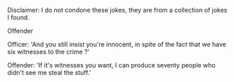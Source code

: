 Disclaimer: I do not condone these jokes, they are from a collection of jokes I found.

Offender

Officer: 'And you still insist you're innocent, in spite of the fact that we have six witnesses to the crime ?' 

Offender: 'If it's witnesses you want, I can produce seventy people who didn't see me steal the stuff.'

